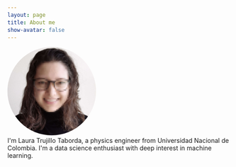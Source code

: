 ```yaml
---
layout: page
title: About me
show-avatar: false
---
```


<div class="row">
  <div class="col-md-4" markdown="1">
  <img src="/assets/img/github.jpg" height="auto" width="200" style="border-radius:50%"> 
  </div>
  <div class="col-md-8" markdown="1">
  I'm Laura Trujillo Taborda, a physics engineer from Universidad Nacional de Colombia. I'm a data science enthusiast with deep interest in machine learning.
 </div>
</div>



